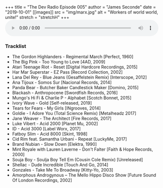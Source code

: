 +++
title = "The Dev Radio Episode 005"
author = "James Seconde"
date = "2019-10-01"
[[images]]
  src = "img/marx.jpg"
  alt = "Workers of world world, unite!"
  stretch = "stretchH"
+++
<AUDIO
    style="width:100%;"
    controls
    src="https://devtheatre.s3-eu-west-1.amazonaws.com/The+Dev+Radio+005.mp3">
    https://devtheatre.s3-eu-west-1.amazonaws.com/The+Dev+Radio+005.mp3
</AUDIO>

### Tracklist

* The Gordon Highlanders - Regimental March [Perfect, 1960]
* The Big Pink - Too Young to Love [4AD, 2009]
* Atari Teenage Riot - Reset [Digital Hardcore Recordings, 2015]
* Har Mar Superstar - EZ Pass [Record Collection, 2002]
* Lana Del Rey - Blue Jeans (Gesaffelstein Remix) [Interscope, 2012]
* Ana Tijoux - Somos Sur [Nacional Records, 2014]
* Panda Bear - Butcher Baker Candlestick Maker [Domino, 2015]
* Blackash - Anthropocene [Swordfish Records, 2016]
* Mungo's Hi Fi & Charlie P - Alphabet [Scotch Bonnet, 2015]
* Ivory Wave - Gold [Self-released, 2019]
* Tears for Fears - My Girls [INgrooves, 2014]
* Goldie - I Adore You (Total Science Remix) [Metalheadz 2017]
* Jane Weaver - The Architect [Fire Records, 2017]
* Luke Vibert - Acid 2000 [Planet Mu, 2002]
* ID - Acid 3000 [Label Worx, 2017]
* Fatboy Slim - Acid 8000 [Skint, 1998]
* Cid Rim feat. Samantha Urbani - Repeat [LuckyMe, 2017]
* Brand Nubian - Slow Down [Elektra, 1990]
* Mint Royale with Lauren Laverne - Don't Falter [Faith & Hope Records, 2000]
* Souja Boy - Soulja Boy Tell Em (Cousin Cole Remix) [Unreleased]
* Shellac - Dude Incredible [Touch And Go, 2014]
* Gonzales - Take Me To Broadway [Kitty-Yo, 2003]
* Amorphous Androgynous ‎– The Mello Hippo Disco Show [Future Sound Of London Recordings, 2002]